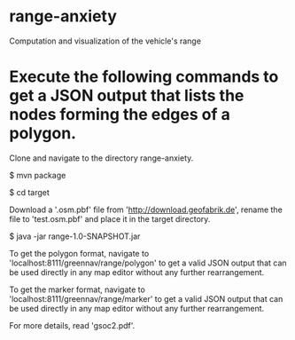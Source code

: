 # range-anxiety
Computation and visualization of the vehicle's range

# Execute the following commands to get a JSON output that lists the nodes forming the edges of a polygon.
 
Clone and navigate to the directory range-anxiety.

$ mvn package

$ cd target

Download a '.osm.pbf' file from 'http://download.geofabrik.de', rename the file to 'test.osm.pbf' and place it in the target directory.

$ java -jar range-1.0-SNAPSHOT.jar

To get the polygon format,
navigate to 'localhost:8111/greennav/range/polygon' to get a valid JSON output that can be used directly in any map editor without any further rearrangement.

To get the marker format,
navigate to 'localhost:8111/greennav/range/marker' to get a valid JSON output that can be used directly in any map editor without any further rearrangement.

For more details, read 'gsoc2.pdf'. 
